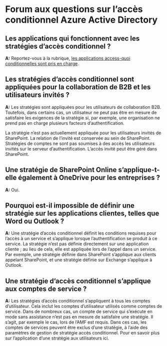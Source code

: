<properties
    pageTitle="Forum aux questions sur l’accès conditionnel Azure Active Directory | Microsoft Azure"
    description="Questions fréquemment posées à propos de l’accès conditionnel "
    services="active-directory"
    documentationCenter=""
    authors="MarkusVi"
    manager="femila"
    editor=""/>

<tags
    ms.service="active-directory"
    ms.workload="identity"
    ms.tgt_pltfrm="na"
    ms.devlang="na"
    ms.topic="article"
    ms.date="10/20/2016"
    ms.author="markvi"/>

# <a name="azure-active-directory-conditional-access-faq"></a>Forum aux questions sur l’accès conditionnel Azure Active Directory

## <a name="which-applications-work-with-conditional-access-policies"></a>Les applications qui fonctionnent avec les stratégies d’accès conditionnel ?

**A:** Reportez-vous à la rubrique, [les applications access-quoi conditionnelles sont pris en charge](active-directory-conditional-access-supported-apps.md).

## <a name="are-conditional-access-policies-enforced-for-b2b-collaboration-and-guest-users"></a>Les stratégies d’accès conditionnel sont appliquées pour la collaboration de B2B et les utilisateurs invités ?

**A:** Les stratégies sont appliquées pour les utilisateurs de collaboration B2B. Toutefois, dans certains cas, un utilisateur ne peut pas être en mesure de satisfaire les exigences de la stratégie si, par exemple, une organisation ne prend pas en charge plusieurs facteurs d’authentification. 

La stratégie n’est pas actuellement appliquée pour les utilisateurs invités de SharePoint. La relation de l’invité est conservée au sein de SharePoint. Stratégies de comptes ne sont pas soumises à des accès les utilisateurs invités sur le serveur d’authentification. L’accès invité peut être géré dans SharePoint.

## <a name="does-a-sharepoint-online-policy-also-apply-to-onedrive-for-business"></a>Une stratégie de SharePoint Online s’applique-t-elle également à OneDrive pour les entreprises ?

**A:** Oui.
 
## <a name="why-cant-i-set-a-policy-on-client-apps-like-word-or-outlook"></a>Pourquoi est-il impossible de définir une stratégie sur les applications clientes, telles que Word ou Outlook ?

**A:** Une stratégie d’accès conditionnel définit les conditions requises pour l’accès à un service et s’applique lorsque l’authentification se produit à ce service. La stratégie n’est pas définie directement sur une application cliente ; au lieu de cela, elle est appliquée lors de l’appel dans un service. Par exemple, une stratégie définie dans SharePoint s’applique aux clients appelant SharePoint, et une stratégie définie sur Exchange s’applique à Outlook.


## <a name="does-a-conditional-access-policy-apply-to-service-accounts"></a>Une stratégie d’accès conditionnel s’applique aux comptes de service ?

**A:** Les stratégies d’accès conditionnel s’appliquent à tous les comptes d’utilisateur. Cela inclut les comptes d’utilisateur utilisés comme comptes de service. Dans de nombreux cas, un compte de service qui s’exécute en mode sans assistance n’est pas en mesure de satisfaire une stratégie. Il s’agit, par exemple le cas, lors de l’AMF est requis. Dans ces cas, les comptes de services peuvent être exclus d’une stratégie, à l’aide des paramètres de gestion de stratégie accès conditionnel. Pour en savoir plus sur l’application d’une stratégie aux utilisateurs ici.
